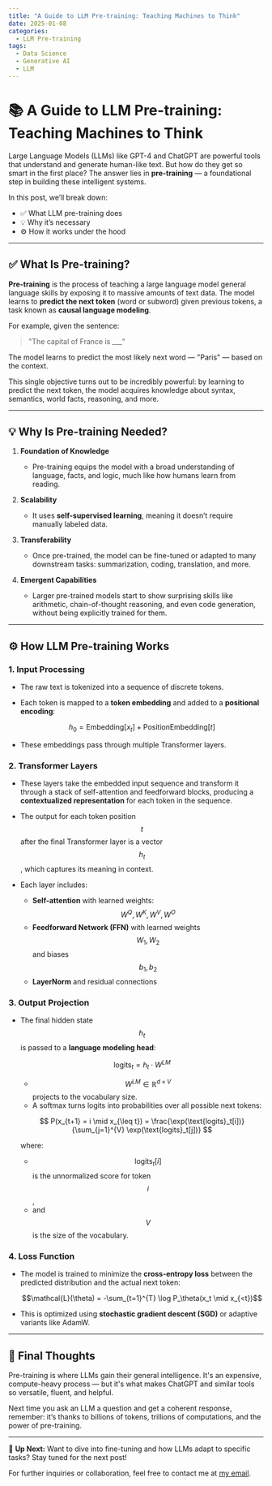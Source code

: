 ```yaml
---
title: "A Guide to LLM Pre-training: Teaching Machines to Think"
date: 2025-01-08
categories:
  - LLM Pre-training
tags:
  - Data Science
  - Generative AI
  - LLM
---
```


# 📚 A Guide to LLM Pre-training: Teaching Machines to Think

Large Language Models (LLMs) like GPT-4 and ChatGPT are powerful tools that understand and generate human-like text. But how do they get so smart in the first place? The answer lies in **pre-training** — a foundational step in building these intelligent systems.

In this post, we’ll break down:

- ✅ What LLM pre-training does
- 💡 Why it’s necessary
- ⚙️ How it works under the hood

---

## ✅ What Is Pre-training?

**Pre-training** is the process of teaching a large language model general language skills by exposing it to massive amounts of text data. The model learns to **predict the next token** (word or subword) given previous tokens, a task known as **causal language modeling**.

For example, given the sentence:

> "The capital of France is \_\_\_"

The model learns to predict the most likely next word — "Paris" — based on the context.

This single objective turns out to be incredibly powerful: by learning to predict the next token, the model acquires knowledge about syntax, semantics, world facts, reasoning, and more.

---

## 💡 Why Is Pre-training Needed?

1. **Foundation of Knowledge**

   - Pre-training equips the model with a broad understanding of language, facts, and logic, much like how humans learn from reading.

2. **Scalability**

   - It uses **self-supervised learning**, meaning it doesn’t require manually labeled data.

3. **Transferability**

   - Once pre-trained, the model can be fine-tuned or adapted to many downstream tasks: summarization, coding, translation, and more.

4. **Emergent Capabilities**

   - Larger pre-trained models start to show surprising skills like arithmetic, chain-of-thought reasoning, and even code generation, without being explicitly trained for them.

---

## ⚙️ How LLM Pre-training Works

### 1. **Input Processing**

- The raw text is tokenized into a sequence of discrete tokens.
- Each token is mapped to a **token embedding** and added to a **positional encoding**:

  $$
  h_0 = \text{Embedding}[x_t] + \text{PositionEmbedding}[t]
  $$

- These embeddings pass through multiple Transformer layers.

### 2. **Transformer Layers**

- These layers take the embedded input sequence and transform it through a stack of self-attention and feedforward blocks, producing a **contextualized representation** for each token in the sequence.
- The output for each token position $$t$$ after the final Transformer layer is a vector $$h_t$$, which captures its meaning in context.

  &#x20;
- Each layer includes:
  - **Self-attention** with learned weights: $$W^Q, W^K, W^V, W^O$$
  - **Feedforward Network (FFN)** with learned weights $$W_1, W_2$$ and biases $$b_1, b_2$$
  - **LayerNorm** and residual connections

### 3. **Output Projection**

- The final hidden state $$h_t$$ is passed to a **language modeling head**:

  $$
  \text{logits}_t = h_t \cdot W^{LM}
  $$

  - $$W^{LM} \in \mathbb{R}^{d \times V}$$ projects to the vocabulary size.
  - A softmax turns logits into probabilities over all possible next tokens:

  $$
  P(x_{t+1} = i \mid x_{\leq t}) = \frac{\exp(\text{logits}_t[i])}{\sum_{j=1}^{V} \exp(\text{logits}_t[j])}
  $$

  where:
  - $$\text{logits}_t[i]$$ is the unnormalized score for token $$i$$,
  - and $$V$$ is the size of the vocabulary.

### 4. **Loss Function**

- The model is trained to minimize the **cross-entropy loss** between the predicted distribution and the actual next token:

  $$\mathcal{L}(\theta) = -\sum_{t=1}^{T} \log P_\theta(x_t \mid x_{<t})$$

- This is optimized using **stochastic gradient descent (SGD)** or adaptive variants like AdamW.

---

## 🎯 Final Thoughts

Pre-training is where LLMs gain their general intelligence. It's an expensive, compute-heavy process — but it's what makes ChatGPT and similar tools so versatile, fluent, and helpful.

Next time you ask an LLM a question and get a coherent response, remember: it’s thanks to billions of tokens, trillions of computations, and the power of pre-training.

---

🧠 **Up Next:** Want to dive into fine-tuning and how LLMs adapt to specific tasks? Stay tuned for the next post!

For further inquiries or collaboration, feel free to contact me at [my email](mailto\:tungvutelecom@gmail.com).








